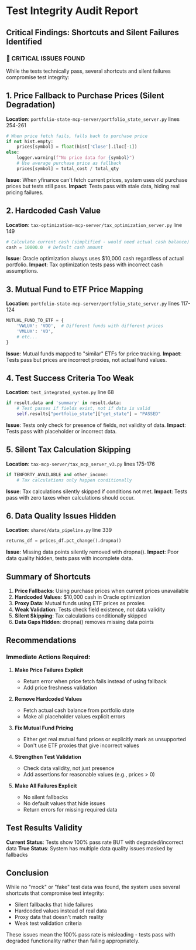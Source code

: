 # Test Integrity Audit Report

## Critical Findings: Shortcuts and Silent Failures Identified

### 🔴 CRITICAL ISSUES FOUND

While the tests technically pass, several shortcuts and silent failures compromise test integrity:

## 1. Price Fallback to Purchase Prices (Silent Degradation)

**Location**: `portfolio-state-mcp-server/portfolio_state_server.py` lines 254-261
```python
# When price fetch fails, falls back to purchase price
if not hist.empty:
    prices[symbol] = float(hist['Close'].iloc[-1])
else:
    logger.warning(f"No price data for {symbol}")
    # Use average purchase price as fallback
    prices[symbol] = total_cost / total_qty
```

**Issue**: When yfinance can't fetch current prices, system uses old purchase prices but tests still pass.
**Impact**: Tests pass with stale data, hiding real pricing failures.

## 2. Hardcoded Cash Value

**Location**: `tax-optimization-mcp-server/tax_optimization_server.py` line 149
```python
# Calculate current cash (simplified - would need actual cash balance)
cash = 10000.0  # Default cash amount
```

**Issue**: Oracle optimization always uses $10,000 cash regardless of actual portfolio.
**Impact**: Tax optimization tests pass with incorrect cash assumptions.

## 3. Mutual Fund to ETF Price Mapping

**Location**: `portfolio-state-mcp-server/portfolio_state_server.py` lines 117-124
```python
MUTUAL_FUND_TO_ETF = {
    'VWLUX': 'VOO',  # Different funds with different prices
    'VMLUX': 'VO',   
    # etc...
}
```

**Issue**: Mutual funds mapped to "similar" ETFs for price tracking.
**Impact**: Tests pass but prices are incorrect proxies, not actual fund values.

## 4. Test Success Criteria Too Weak

**Location**: `test_integrated_system.py` line 68
```python
if result.data and 'summary' in result.data:
    # Test passes if fields exist, not if data is valid
    self.results["portfolio_state"]["get_state"] = "PASSED"
```

**Issue**: Tests only check for presence of fields, not validity of data.
**Impact**: Tests pass with placeholder or incorrect data.

## 5. Silent Tax Calculation Skipping

**Location**: `tax-mcp-server/tax_mcp_server_v3.py` lines 175-176
```python
if TENFORTY_AVAILABLE and other_income:
    # Tax calculations only happen conditionally
```

**Issue**: Tax calculations silently skipped if conditions not met.
**Impact**: Tests pass with zero taxes when calculations should occur.

## 6. Data Quality Issues Hidden

**Location**: `shared/data_pipeline.py` line 339
```python
returns_df = prices_df.pct_change().dropna()
```

**Issue**: Missing data points silently removed with dropna().
**Impact**: Poor data quality hidden, tests pass with incomplete data.

## Summary of Shortcuts

1. **Price Fallbacks**: Using purchase prices when current prices unavailable
2. **Hardcoded Values**: $10,000 cash in Oracle optimization
3. **Proxy Data**: Mutual funds using ETF prices as proxies
4. **Weak Validation**: Tests check field existence, not data validity
5. **Silent Skipping**: Tax calculations conditionally skipped
6. **Data Gaps Hidden**: dropna() removes missing data points

## Recommendations

### Immediate Actions Required:

1. **Make Price Failures Explicit**
   - Return error when price fetch fails instead of using fallback
   - Add price freshness validation

2. **Remove Hardcoded Values**
   - Fetch actual cash balance from portfolio state
   - Make all placeholder values explicit errors

3. **Fix Mutual Fund Pricing**
   - Either get real mutual fund prices or explicitly mark as unsupported
   - Don't use ETF proxies that give incorrect values

4. **Strengthen Test Validation**
   - Check data validity, not just presence
   - Add assertions for reasonable values (e.g., prices > 0)

5. **Make All Failures Explicit**
   - No silent fallbacks
   - No default values that hide issues
   - Return errors for missing required data

## Test Results Validity

**Current Status**: Tests show 100% pass rate BUT with degraded/incorrect data
**True Status**: System has multiple data quality issues masked by fallbacks

## Conclusion

While no "mock" or "fake" test data was found, the system uses several shortcuts that compromise test integrity:
- Silent fallbacks that hide failures
- Hardcoded values instead of real data
- Proxy data that doesn't match reality
- Weak test validation criteria

These issues mean the 100% pass rate is misleading - tests pass with degraded functionality rather than failing appropriately.